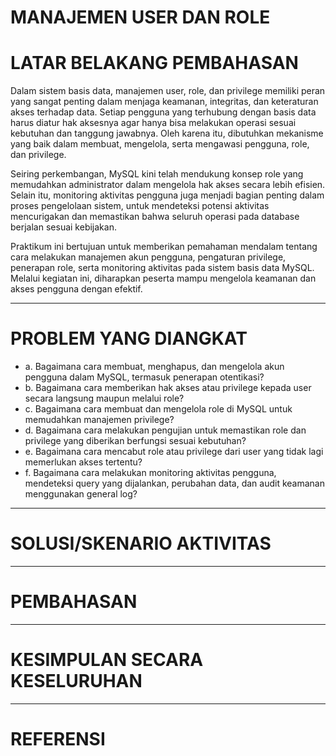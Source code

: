 # MANAJEMEN USER DAN ROLE

# LATAR BELAKANG PEMBAHASAN 
Dalam sistem basis data, manajemen user, role, dan privilege memiliki peran yang sangat penting dalam menjaga keamanan, integritas, dan keteraturan akses terhadap data. Setiap pengguna yang terhubung dengan basis data harus diatur hak aksesnya agar hanya bisa melakukan operasi sesuai kebutuhan dan tanggung jawabnya. Oleh karena itu, dibutuhkan mekanisme yang baik dalam membuat, mengelola, serta mengawasi pengguna, role, dan privilege.

Seiring perkembangan, MySQL kini telah mendukung konsep role yang memudahkan administrator dalam mengelola hak akses secara lebih efisien. Selain itu, monitoring aktivitas pengguna juga menjadi bagian penting dalam proses pengelolaan sistem, untuk mendeteksi potensi aktivitas mencurigakan dan memastikan bahwa seluruh operasi pada database berjalan sesuai kebijakan.

Praktikum ini bertujuan untuk memberikan pemahaman mendalam tentang cara melakukan manajemen akun pengguna, pengaturan privilege, penerapan role, serta monitoring aktivitas pada sistem basis data MySQL. Melalui kegiatan ini, diharapkan peserta mampu mengelola keamanan dan akses pengguna dengan efektif.

---

# PROBLEM YANG DIANGKAT
- a. Bagaimana cara membuat, menghapus, dan mengelola akun pengguna dalam MySQL, termasuk penerapan otentikasi?
- b. Bagaimana cara memberikan hak akses atau privilege kepada user secara langsung maupun melalui role?
- c. Bagaimana cara membuat dan mengelola role di MySQL untuk memudahkan manajemen privilege?
- d. Bagaimana cara melakukan pengujian untuk memastikan role dan privilege yang diberikan berfungsi sesuai kebutuhan?
- e. Bagaimana cara mencabut role atau privilege dari user yang tidak lagi memerlukan akses tertentu?
- f. Bagaimana cara melakukan monitoring aktivitas pengguna, mendeteksi query yang dijalankan, perubahan data, dan audit keamanan menggunakan general log?

---

# SOLUSI/SKENARIO AKTIVITAS

---

# PEMBAHASAN

---

# KESIMPULAN SECARA KESELURUHAN

---

# REFERENSI
